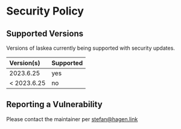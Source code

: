 # Security Policy

## Supported Versions

Versions of laskea currently being supported with security updates.

| Version(s)  | Supported |
|:----------- |:--------- |
| 2023.6.25   | yes       |
| < 2023.6.25 | no        |

## Reporting a Vulnerability

Please contact the maintainer per stefan@hagen.link
